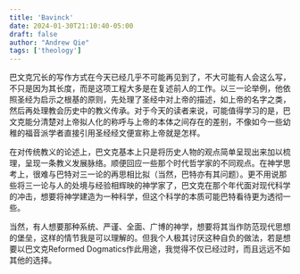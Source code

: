 ```yaml
---
title: 'Bavinck'
date: 2024-01-30T21:10:40-05:00
draft: false
author: "Andrew Qie"
tags: ['theology']
---
```


巴文克冗长的写作方式在今天已经几乎不可能再见到了，不大可能有人会这么写，不只是因为其长度，而是这项工程大多是在复述前人的工作。以三一论举例，他依照圣经为启示之根基的原则，先处理了圣经中对上帝的描述，如上帝的名字之类，然后再处理教会历史中的教义传承。对于今天的读者来说，可能值得学习的是，巴文克能分清楚对上帝拟人化的称呼与上帝的本体之间存在的差别，不像如今一些幼稚的福音派学者直接引用圣经经文便宣称上帝就是怎样。

在对传统教义的论述上，巴文克基本上只是将历史人物的观点简单呈现出来加以梳理，呈现一条教义发展脉络。顺便回应一些那个时代哲学家的不同观点。在神学思考上，很难与巴特对三一论的再思相比拟（当然，巴特亦有其问题）。更不用说那些将三一论与人的处境与经验相辉映的神学家了，巴文克在那个年代面对现代科学的冲击，想要将神学建造为一种科学，但这个科学的本质可能巴特看待更为透彻一些。

当然，有人想要那种系统、严谨、全面、广博的神学，想要将其当作防范现代思想的堡垒，这样的情节我是可以理解的。但我个人极其讨厌这种自负的做法，若是想要以巴文克Reformed Dogmatics作此用途，我觉得不仅已经过时，而且远远不如其他的选择。
